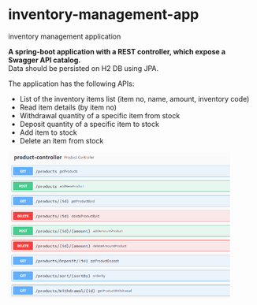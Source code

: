 # inventory-management-app
inventory management application

**A spring-boot application with a REST controller, which expose a Swagger API catalog.**<br/>
Data should be persisted on H2 DB using JPA.

The application has the following APIs:

* List of the inventory items list (item no, name, amount, inventory code)
* Read item details (by item no)
* Withdrawal quantity of a specific item from stock
* Deposit quantity of a specific item to stock
* Add item to stock
* Delete an item from stock

<kbd><img src="images/swagger-ui.PNG" width="450"></kbd>
